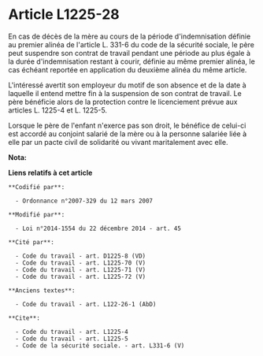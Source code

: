 # Article L1225-28

En cas de décès de la mère au cours de la période d'indemnisation définie au premier alinéa de l'article L. 331-6 du code de
la sécurité sociale, le père peut suspendre son contrat de travail pendant une période au plus égale à la durée
d'indemnisation restant à courir, définie au même premier alinéa, le cas échéant reportée en application du deuxième alinéa
du même article. 

L'intéressé avertit son employeur du motif de son absence et de la date à laquelle il entend mettre fin à la suspension de
son contrat de travail. Le père bénéficie alors de la protection contre le licenciement prévue aux articles L. 1225-4 et L.
1225-5. 

Lorsque le père de l'enfant n'exerce pas son droit, le bénéfice de celui-ci est accordé au conjoint salarié de la mère ou à
la personne salariée liée à elle par un pacte civil de solidarité ou vivant maritalement avec elle.

**Nota:**



**Liens relatifs à cet article**

	**Codifié par**:

	  - Ordonnance n°2007-329 du 12 mars 2007

	**Modifié par**:

	  - Loi n°2014-1554 du 22 décembre 2014 - art. 45

	**Cité par**:

	  - Code du travail - art. D1225-8 (VD)
	  - Code du travail - art. L1225-70 (V)
	  - Code du travail - art. L1225-71 (V)
	  - Code du travail - art. L1225-72 (V)

	**Anciens textes**:

	  - Code du travail - art. L122-26-1 (AbD)

	**Cite**:

	  - Code du travail - art. L1225-4
	  - Code du travail - art. L1225-5
	  - Code de la sécurité sociale. - art. L331-6 (V)
